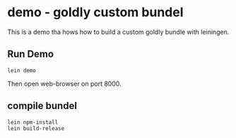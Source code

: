 # demo - goldly custom bundel

This is a demo tha hows how to build a custom goldly bundle with leiningen.

## Run Demo

```
lein demo
```

Then open web-browser on port 8000.

## compile bundel

```
lein npm-install
lein build-release
```